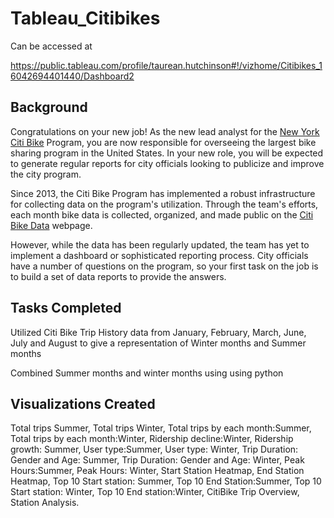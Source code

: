 # Tableau_Citibikes

Can be accessed at

https://public.tableau.com/profile/taurean.hutchinson#!/vizhome/Citibikes_16042694401440/Dashboard2

## Background

Congratulations on your new job! As the new lead analyst for the [New York Citi Bike](https://en.wikipedia.org/wiki/Citi_Bike) Program, you are now responsible for overseeing the largest bike sharing program in the United States. In your new role, you will be expected to generate regular reports for city officials looking to publicize and improve the city program.

Since 2013, the Citi Bike Program has implemented a robust infrastructure for collecting data on the program's utilization. Through the team's efforts, each month bike data is collected, organized, and made public on the [Citi Bike Data](https://www.citibikenyc.com/system-data) webpage.

However, while the data has been regularly updated, the team has yet to implement a dashboard or sophisticated reporting process. City officials have a number of questions on the program, so your first task on the job is to build a set of data reports to provide the answers.

## Tasks Completed

Utilized Citi Bike Trip History data from January, February, March, June, July and August to give a representation of Winter months and Summer months

Combined Summer months  and winter months using using python

## Visualizations Created
Total trips Summer,
Total trips Winter,
Total trips by each month:Summer,
Total trips by each month:Winter,
Ridership decline:Winter,
Ridership growth: Summer,
User type:Summer,
User type: Winter,
Trip Duration: Gender and Age: Summer,
Trip Duration: Gender and Age: Winter,
Peak Hours:Summer,
Peak Hours: Winter,
Start Station Heatmap,
End Station Heatmap,
Top 10 Start station: Summer,
Top 10 End Station:Summer,
Top 10 Start station: Winter,
Top 10 End station:Winter,
CitiBike Trip Overview,
Station Analysis.


